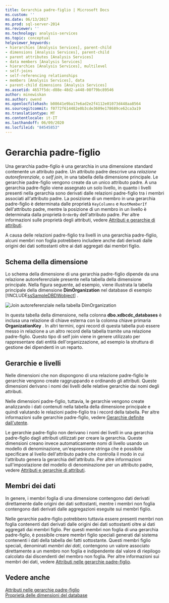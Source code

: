 ```yaml
---
title: Gerarchia padre-figlio | Microsoft Docs
ms.custom: ''
ms.date: 06/13/2017
ms.prod: sql-server-2014
ms.reviewer: ''
ms.technology: analysis-services
ms.topic: conceptual
helpviewer_keywords:
- hierarchies [Analysis Services], parent-child
- dimensions [Analysis Services], parent-child
- parent attributes [Analysis Services]
- data members [Analysis Services]
- hierarchies [Analysis Services], multilevel
- self-joins
- self-referencing relationships
- members [Analysis Services], data
- parent-child dimensions [Analysis Services]
ms.assetid: 4657f5dc-d88e-48d2-a448-08f79bc89546
author: minewiskan
ms.author: owend
ms.openlocfilehash: b08641e9ba17e6ad2e2f4112e01073d448aa8564
ms.sourcegitcommit: f0772f614482e0b3cde3609e178689ce62ca3a19
ms.translationtype: MT
ms.contentlocale: it-IT
ms.lasthandoff: 06/09/2020
ms.locfileid: "84545853"
---
```

# <a name="parent-child-hierarchy"></a>Gerarchia padre-figlio
  Una gerarchia padre-figlio è una gerarchia in una dimensione standard contenente un attributo padre. Un attributo padre descrive una *relazione autoreferenziale*, o *self join*, in una tabella della dimensione principale. Le gerarchie padre-figlio vengono create da un unico attributo padre. A una gerarchia padre-figlio viene assegnato un solo livello, in quanto i livelli presenti nella gerarchia sono derivati dalle relazioni padre-figlio tra i membri associati all'attributo padre. La posizione di un membro in una gerarchia padre-figlio è determinata dalle proprietà `KeyColumns` e `RootMemberIf` dell'attributo padre, mentre la posizione di un membro in un livello è determinata dalla proprietà `OrderBy` dell'attributo padre. Per altre informazioni sulle proprietà degli attributi, vedere [Attributi e gerarchie di attributi](../multidimensional-models-olap-logical-dimension-objects/attributes-and-attribute-hierarchies.md).  
  
 A causa delle relazioni padre-figlio tra livelli in una gerarchia padre-figlio, alcuni membri non foglia potrebbero includere anche dati derivati dalle origini dei dati sottostanti oltre ai dati aggregati dai membri figlio.  
  
## <a name="dimension-schema"></a>Schema della dimensione  
 Lo schema della dimensione di una gerarchia padre-figlio dipende da una relazione autoreferenziale presente nella tabella della dimensione principale. Nella figura seguente, ad esempio, viene illustrata la tabella principale della dimensione **DimOrganization** nel database di esempio [!INCLUDE[ssSampleDBDWobject](../../includes/sssampledbdwobject-md.md)] .  
  
 ![Join autoreferenziale nella tabella DimOrganization](../dev-guide/media/dimorganization.gif "Join autoreferenziale nella tabella DimOrganization")  
  
 In questa tabella della dimensione, nella colonna **dbo.xdbcdc_databases** è inclusa una relazione di chiave esterna con la colonna chiave primaria **OrganizationKey** . In altri termini, ogni record di questa tabella può essere messo in relazione a un altro record della tabella tramite una relazione padre-figlio. Questo tipo di self join viene in genere utilizzato per rappresentare dati entità dell'organizzazione, ad esempio la struttura di gestione dei dipendenti in un reparto.  
  
## <a name="hierarchies-and-levels"></a>Gerarchie e livelli  
 Nelle dimensioni che non dispongono di una relazione padre-figlio le gerarchie vengono create raggruppando e ordinando gli attributi. Queste dimensioni derivano i nomi dei livelli delle relative gerarchie dai nomi degli attributi.  
  
 Nelle dimensioni padre-figlio, tuttavia, le gerarchie vengono create analizzando i dati contenuti nella tabella della dimensione principale e quindi valutando le relazioni padre-figlio tra i record della tabella. Per altre informazioni sulle gerarchie padre-figlio, vedere [Gerarchie definite dall'utente](../multidimensional-models-olap-logical-dimension-objects/user-hierarchies.md).  
  
 Le gerarchie padre-figlio non derivano i nomi dei livelli in una gerarchia padre-figlio dagli attributi utilizzati per creare la gerarchia. Queste dimensioni creano invece automaticamente nomi di livello usando un modello di denominazione, un'espressione stringa che è possibile specificare al livello dell'attributo padre che controlla il modo in cui l'attributo genera la gerarchia dell'attributo. Per altre informazioni sull'impostazione del modello di denominazione per un attributo padre, vedere [Attributi e gerarchie di attributi](../multidimensional-models-olap-logical-dimension-objects/attributes-and-attribute-hierarchies.md).  
  
## <a name="data-members"></a>Membri dei dati  
 In genere, i membri foglia di una dimensione contengono dati derivati direttamente dalle origini dei dati sottostanti, mentre i membri non foglia contengono dati derivati dalle aggregazioni eseguite sui membri figlio.  
  
 Nelle gerarchie padre-figlio potrebbero tuttavia essere presenti membri non foglia contenenti dati derivati dalle origini dei dati sottostanti oltre ai dati aggregati dai membri figlio. Per questi membri non foglia di una gerarchia padre-figlio, è possibile creare membri figlio speciali generati dal sistema contenenti i dati della tabella dei fatti sottostante. Questi membri figlio speciali, denominati *membri dei dati*, contengono un valore associato direttamente a un membro non foglia e indipendente dal valore di riepilogo calcolato dai discendenti del membro non foglia. Per altre informazioni sui membri dei dati, vedere [Attributi nelle gerarchie padre-figlio](parent-child-dimension-attributes.md).  
  
## <a name="see-also"></a>Vedere anche  
 [Attributi nelle gerarchie padre-figlio](parent-child-dimension-attributes.md)   
 [Proprietà delle dimensioni del database](../multidimensional-models-olap-logical-dimension-objects/database-dimension-properties.md)  
  
  
